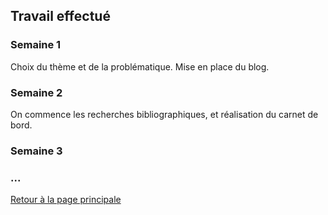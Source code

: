 ## Travail effectué 

### Semaine 1
Choix du thème et de la problématique. Mise en place du blog.
### Semaine 2
On commence les recherches bibliographiques, et réalisation du carnet de bord.
### Semaine 3
### ...

<a href="index.html"> Retour à la page principale </a>

